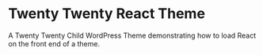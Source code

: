 # Twenty Twenty React Theme

A Twenty Twenty Child WordPress Theme demonstrating how to load React on the front end of a theme.

